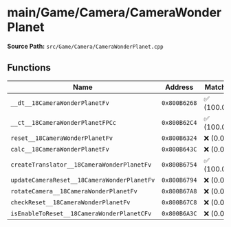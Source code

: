 # main/Game/Camera/CameraWonderPlanet

**Source Path:** `src/Game/Camera/CameraWonderPlanet.cpp`

## Functions

| Name | Address | Match % |
|------|---------|---------|
| `__dt__18CameraWonderPlanetFv` | `0x800B6268` | :white_check_mark: (100.0%) |
| `__ct__18CameraWonderPlanetFPCc` | `0x800B62C4` | :white_check_mark: (100.0%) |
| `reset__18CameraWonderPlanetFv` | `0x800B6324` | :x: (0.0%) |
| `calc__18CameraWonderPlanetFv` | `0x800B643C` | :x: (0.0%) |
| `createTranslator__18CameraWonderPlanetFv` | `0x800B6754` | :white_check_mark: (100.0%) |
| `updateCameraReset__18CameraWonderPlanetFv` | `0x800B6794` | :x: (0.0%) |
| `rotateCamera__18CameraWonderPlanetFv` | `0x800B67A8` | :x: (0.0%) |
| `checkReset__18CameraWonderPlanetFv` | `0x800B67C8` | :x: (0.0%) |
| `isEnableToReset__18CameraWonderPlanetCFv` | `0x800B6A3C` | :x: (0.0%) |